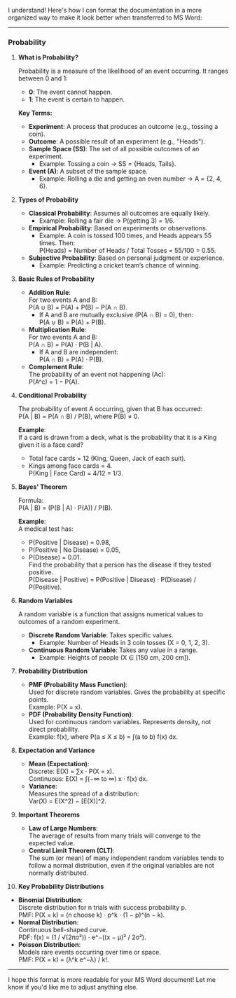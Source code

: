 I understand! Here's how I can format the documentation in a more organized way to make it look better when transferred to MS Word:

---

### **Probability**

1. **What is Probability?**
   
   Probability is a measure of the likelihood of an event occurring. It ranges between 0 and 1:
   - **0**: The event cannot happen.
   - **1**: The event is certain to happen.

   **Key Terms:**
   - **Experiment**: A process that produces an outcome (e.g., tossing a coin).
   - **Outcome**: A possible result of an experiment (e.g., "Heads").
   - **Sample Space (SS)**: The set of all possible outcomes of an experiment.
     - Example: Tossing a coin → SS = {Heads, Tails}.
   - **Event (A)**: A subset of the sample space.
     - Example: Rolling a die and getting an even number → A = {2, 4, 6}.

2. **Types of Probability**

   - **Classical Probability**: Assumes all outcomes are equally likely.
     - Example: Rolling a fair die → P(getting 3) = 1/6.
   - **Empirical Probability**: Based on experiments or observations.
     - Example: A coin is tossed 100 times, and Heads appears 55 times. Then:  
       P(Heads) = Number of Heads / Total Tosses = 55/100 = 0.55.
   - **Subjective Probability**: Based on personal judgment or experience.
     - Example: Predicting a cricket team’s chance of winning.

3. **Basic Rules of Probability**

   - **Addition Rule**:  
     For two events A and B:  
     P(A ∪ B) = P(A) + P(B) − P(A ∩ B).
     - If A and B are mutually exclusive (P(A ∩ B) = 0), then:  
       P(A ∪ B) = P(A) + P(B).
   - **Multiplication Rule**:  
     For two events A and B:  
     P(A ∩ B) = P(A) ⋅ P(B | A).
     - If A and B are independent:  
       P(A ∩ B) = P(A) ⋅ P(B).
   - **Complement Rule**:  
     The probability of an event not happening (Ac):  
     P(A^c) = 1 − P(A).

4. **Conditional Probability**
   
   The probability of event A occurring, given that B has occurred:  
   P(A | B) = P(A ∩ B) / P(B), where P(B) ≠ 0.

   **Example**:  
   If a card is drawn from a deck, what is the probability that it is a King given it is a face card?  
   - Total face cards = 12 (King, Queen, Jack of each suit).  
   - Kings among face cards = 4.  
   P(King | Face Card) = 4/12 = 1/3.

5. **Bayes' Theorem**

   Formula:  
   P(A | B) = (P(B | A) ⋅ P(A)) / P(B).

   **Example**:  
   A medical test has:  
   - P(Positive | Disease) = 0.98,  
   - P(Positive | No Disease) = 0.05,  
   - P(Disease) = 0.01.  
   Find the probability that a person has the disease if they tested positive.  
   P(Disease | Positive) = P(Positive | Disease) ⋅ P(Disease) / P(Positive).

6. **Random Variables**
   
   A random variable is a function that assigns numerical values to outcomes of a random experiment.

   - **Discrete Random Variable**: Takes specific values.
     - Example: Number of Heads in 3 coin tosses (X = 0, 1, 2, 3).
   - **Continuous Random Variable**: Takes any value in a range.
     - Example: Heights of people (X ∈ [150 cm, 200 cm]).

7. **Probability Distribution**

   - **PMF (Probability Mass Function)**:  
     Used for discrete random variables. Gives the probability at specific points.  
     Example: P(X = x).
   - **PDF (Probability Density Function)**:  
     Used for continuous random variables. Represents density, not direct probability.  
     Example: f(x), where P(a ≤ X ≤ b) = ∫(a to b) f(x) dx.

8. **Expectation and Variance**

   - **Mean (Expectation)**:  
     Discrete: E(X) = ∑x ⋅ P(X = x).  
     Continuous: E(X) = ∫(−∞ to ∞) x ⋅ f(x) dx.
   - **Variance**:  
     Measures the spread of a distribution:  
     Var(X) = E(X^2) − [E(X)]^2.

9. **Important Theorems**

   - **Law of Large Numbers**:  
     The average of results from many trials will converge to the expected value.
   - **Central Limit Theorem (CLT)**:  
     The sum (or mean) of many independent random variables tends to follow a normal distribution, even if the original variables are not normally distributed.

10. **Key Probability Distributions**

   - **Binomial Distribution**:  
     Discrete distribution for n trials with success probability p.  
     PMF: P(X = k) = (n choose k) ⋅ p^k ⋅ (1 − p)^(n − k).
   - **Normal Distribution**:  
     Continuous bell-shaped curve.  
     PDF: f(x) = (1 / √(2πσ²)) ⋅ e^−((x − μ)² / 2σ²).
   - **Poisson Distribution**:  
     Models rare events occurring over time or space.  
     PMF: P(X = k) = (λ^k e^−λ) / k!.

---

I hope this format is more readable for your MS Word document! Let me know if you'd like me to adjust anything else.
